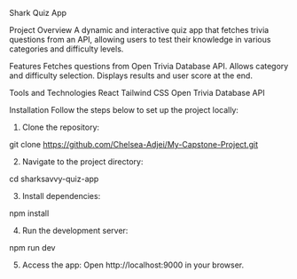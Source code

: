 Shark Quiz App

Project Overview
A dynamic and interactive quiz app that fetches trivia questions from an API, allowing users to test their knowledge in various categories and difficulty levels.

Features
Fetches questions from Open Trivia Database API.
Allows category and difficulty selection.
Displays results and user score at the end.

Tools and Technologies
React
Tailwind CSS
Open Trivia Database API

Installation
Follow the steps below to set up the project locally:

1. Clone the repository:

git clone https://github.com/Chelsea-Adjei/My-Capstone-Project.git

2. Navigate to the project directory:

cd sharksavvy-quiz-app

3. Install dependencies:

npm install

4. Run the development server:

npm run dev

5. Access the app: Open http://localhost:9000 in your browser.